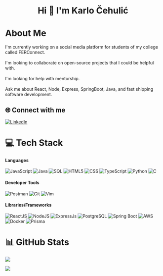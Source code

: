 <h1 align="center">Hi 👋 I'm Karlo Čehulić</h1>

# About Me
I'm currently working on a social media platform for students of my college called FERConnect.<br><br>I'm looking to collaborate on open-source projects that I could be helpful with.<br><br>I'm looking for help with mentorship.<br><br>Ask me about React, Node, Express, SpringBoot, Java, and fast shipping software development.<br>

## 🌐 Connect with me

[![LinkedIn](https://img.shields.io/badge/LinkedIn-%230077B5.svg?logo=linkedin&logoColor=white)](https://www.linkedin.com/in/karlo-%C4%8Dehuli%C4%87-65337820b/)

# 💻 Tech Stack

#### Languages

![JavaScript](https://img.shields.io/badge/javascript-%23323330.svg?style=for-the-badge&logo=javascript&logoColor=%23F7DF1E)
![Java](https://img.shields.io/badge/java-%23ED8B00.svg?style=for-the-badge&logo=java&logoColor=white)
![SQL](https://img.shields.io/badge/sql-%2307405e.svg?style=for-the-badge&logo=postgresql&logoColor=white)
![HTML5](https://img.shields.io/badge/html5-%23E34F26.svg?style=for-the-badge&logo=html5&logoColor=white)
![CSS](https://img.shields.io/badge/css-%231572B6.svg?style=for-the-badge&logo=css3&logoColor=white)
![TypeScript](https://img.shields.io/badge/typescript-%23007ACC.svg?style=for-the-badge&logo=typescript&logoColor=white)
![Python](https://img.shields.io/badge/python-%233776AB.svg?style=for-the-badge&logo=python&logoColor=white)
![C](https://img.shields.io/badge/C-00599C?style=for-the-badge&logo=c&logoColor=white)

#### Developer Tools

![Postman](https://img.shields.io/badge/Postman-FF6C37?style=for-the-badge&logo=postman&logoColor=white)
![Git](https://img.shields.io/badge/git-%23F05033.svg?style=for-the-badge&logo=git&logoColor=white)
![Vim](https://img.shields.io/badge/Vim-darkgreen?style=for-the-badge&logo=vim)

#### Libraries/Frameworks

![ReactJS](https://img.shields.io/badge/react-%2320232a.svg?style=for-the-badge&logo=react&logoColor=%2361DAFB)
![NodeJS](https://img.shields.io/badge/node.js-6DA55F?style=for-the-badge&logo=node.js&logoColor=white)
![ExpressJs](https://img.shields.io/badge/ExpressJS-grey?style=for-the-badge&logo=express)
![PostgreSQL](https://img.shields.io/badge/PostgreSQL-316192?style=for-the-badge&logo=postgresql&logoColor=white)
![Spring Boot](https://img.shields.io/badge/Spring_Boot-F2F4F9?style=for-the-badge&logo=spring-boot)
![AWS](https://img.shields.io/badge/AWS-%23232F3E.svg?style=for-the-badge&logo=amazon-aws&logoColor=white)
![Docker](https://img.shields.io/badge/docker-%230db7ed.svg?style=for-the-badge&logo=docker&logoColor=white)
![Prisma](https://img.shields.io/badge/Prisma-3982CE?style=for-the-badge&logo=Prisma&logoColor=white)

# 📊 GitHub Stats

![](https://nirzak-streak-stats.vercel.app/?user=karlocehulic19&theme=dark&hide_border=false)<br/>


[![](https://visitcount.itsvg.in/api?id=karlocehulic19&icon=0&color=0)](https://visitcount.itsvg.in)

<!-- Proudly created with GPRM ( https://gprm.itsvg.in ) -->
